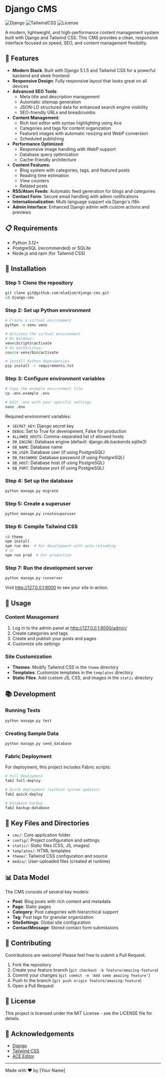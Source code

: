 # Django CMS

![Django](https://img.shields.io/badge/Django-5.1.5-green.svg)
![TailwindCSS](https://img.shields.io/badge/TailwindCSS-3.x-blue.svg)
![License](https://img.shields.io/badge/License-MIT-yellow.svg)

A modern, lightweight, and high-performance content management system built with Django and Tailwind CSS. This CMS provides a clean, responsive interface focused on speed, SEO, and content management flexibility.

## 🌟 Features

- **Modern Stack**: Built with Django 5.1.5 and Tailwind CSS for a powerful backend and sleek frontend
- **Responsive Design**: Fully responsive layout that looks great on all devices
- **Advanced SEO Tools**:
  - Meta title and description management
  - Automatic sitemap generation
  - JSON-LD structured data for enhanced search engine visibility
  - SEO-friendly URLs and breadcrumbs
- **Content Management**:
  - Rich text editor with syntax highlighting using Ace
  - Categories and tags for content organization
  - Featured images with automatic resizing and WebP conversion
  - Scheduled publishing
- **Performance Optimized**:
  - Responsive image handling with WebP support
  - Database query optimization
  - Cache-friendly architecture
- **Content Features**:
  - Blog system with categories, tags, and featured posts
  - Reading time estimation
  - View counters
  - Related posts
- **RSS/Atom Feeds**: Automatic feed generation for blogs and categories
- **Contact Form**: Secure email handling with admin notifications
- **Internationalization**: Multi-language support via Django's i18n
- **Admin Interface**: Enhanced Django admin with custom actions and previews

## 📋 Requirements

- Python 3.12+
- PostgreSQL (recommended) or SQLite
- Node.js and npm (for Tailwind CSS)

## 🚀 Installation

### Step 1: Clone the repository

```bash
git clone git@github.com:mladjom/django-cms.git
cd django-cms
```

### Step 2: Set up Python environment

```bash
# Create a virtual environment
python -m venv venv

# Activate the virtual environment
# On Windows:
venv\Scripts\activate
# On macOS/Linux:
source venv/bin/activate

# Install Python dependencies
pip install -r requirements.txt
```

### Step 3: Configure environment variables

```bash
# Copy the example environment file
cp .env.example .env

# Edit .env with your specific settings
nano .env
```

Required environment variables:
- `SECRET_KEY`: Django secret key
- `DEBUG`: Set to True for development, False for production
- `ALLOWED_HOSTS`: Comma-separated list of allowed hosts
- `DB_ENGINE`: Database engine (default: django.db.backends.sqlite3)
- `DB_NAME`: Database name
- `DB_USER`: Database user (if using PostgreSQL)
- `DB_PASSWORD`: Database password (if using PostgreSQL)
- `DB_HOST`: Database host (if using PostgreSQL)
- `DB_PORT`: Database port (if using PostgreSQL)

### Step 4: Set up the database

```bash
python manage.py migrate
```

### Step 5: Create a superuser

```bash
python manage.py createsuperuser
```

### Step 6: Compile Tailwind CSS

```bash
cd theme
npm install
npm run dev  # For development with auto-reloading
# or
npm run prod  # For production
```

### Step 7: Run the development server

```bash
python manage.py runserver
```

Visit http://127.0.0.1:8000 to see your site in action.

## 📝 Usage

### Content Management

1. Log in to the admin panel at http://127.0.0.1:8000/admin/
2. Create categories and tags
3. Create and publish your posts and pages
4. Customize site settings

### Site Customization

- **Themes**: Modify Tailwind CSS in the `theme` directory
- **Templates**: Customize templates in the `templates` directory
- **Static Files**: Add custom JS, CSS, and images in the `static` directory

## 📚 Development

### Running Tests

```bash
python manage.py test
```

### Creating Sample Data

```bash
python manage.py seed_database
```

### Fabric Deployment

For deployment, this project includes Fabric scripts:

```bash
# Full deployment
fab2 full-deploy

# Quick deployment (without system updates)
fab2 quick-deploy

# Database backup
fab2 backup-database
```

## 🔧 Key Files and Directories

- `cms/`: Core application folder
- `config/`: Project configuration and settings
- `static/`: Static files (CSS, JS, images)
- `templates/`: HTML templates
- `theme/`: Tailwind CSS configuration and source
- `media/`: User-uploaded files (created at runtime)

## 📊 Data Model

The CMS consists of several key models:

- **Post**: Blog posts with rich content and metadata
- **Page**: Static pages
- **Category**: Post categories with hierarchical support
- **Tag**: Post tags for granular organization
- **SiteSettings**: Global site configuration
- **ContactMessage**: Stored contact form submissions

## 🤝 Contributing

Contributions are welcome! Please feel free to submit a Pull Request.

1. Fork the repository
2. Create your feature branch (`git checkout -b feature/amazing-feature`)
3. Commit your changes (`git commit -m 'Add some amazing feature'`)
4. Push to the branch (`git push origin feature/amazing-feature`)
5. Open a Pull Request

## 📄 License

This project is licensed under the MIT License - see the LICENSE file for details.

## 👏 Acknowledgements

- [Django](https://www.djangoproject.com/)
- [Tailwind CSS](https://tailwindcss.com/)
- [ACE Editor](https://ace.c9.io/)

---

Made with ❤️ by [Your Name]